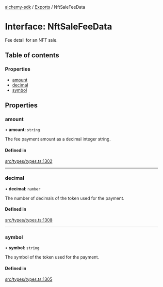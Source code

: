 [alchemy-sdk](../README.md) / [Exports](../modules.md) / NftSaleFeeData

# Interface: NftSaleFeeData

Fee detail for an NFT sale.

## Table of contents

### Properties

- [amount](NftSaleFeeData.md#amount)
- [decimal](NftSaleFeeData.md#decimal)
- [symbol](NftSaleFeeData.md#symbol)

## Properties

### amount

• **amount**: `string`

The fee payment amount as a decimal integer string.

#### Defined in

[src/types/types.ts:1302](https://github.com/alchemyplatform/alchemy-sdk-js/blob/85196e8/src/types/types.ts#L1302)

___

### decimal

• **decimal**: `number`

The number of decimals of the token used for the payment.

#### Defined in

[src/types/types.ts:1308](https://github.com/alchemyplatform/alchemy-sdk-js/blob/85196e8/src/types/types.ts#L1308)

___

### symbol

• **symbol**: `string`

The symbol of the token used for the payment.

#### Defined in

[src/types/types.ts:1305](https://github.com/alchemyplatform/alchemy-sdk-js/blob/85196e8/src/types/types.ts#L1305)
